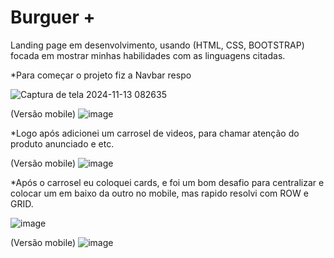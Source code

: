 # Burguer +
Landing page em desenvolvimento, usando (HTML, CSS, BOOTSTRAP) focada em mostrar minhas habilidades com as linguagens citadas.  

*Para começar o projeto fiz a Navbar respo

![Captura de tela 2024-11-13 082635](https://github.com/user-attachments/assets/5d9330e2-d26b-4ddb-a067-712b97a89f29)

(Versão mobile)
![image](https://github.com/user-attachments/assets/329604a5-f4af-4421-9ab4-32387a67b15a)

*Logo após adicionei um carrosel de videos, para chamar atenção do produto anunciado e etc.




(Versão mobile)
![image](https://github.com/user-attachments/assets/97d8b730-ec93-444a-ab0e-10efcb8ff59e)


*Após o carrosel eu coloquei cards, e foi um bom desafio para centralizar e colocar um em baixo da outro no mobile, mas rapido resolvi com ROW e GRID.

![image](https://github.com/user-attachments/assets/c3196ab1-7b13-4b0d-9543-c0a4c8754631)

(Versão mobile)
![image](https://github.com/user-attachments/assets/920ee60a-1116-4803-9dc6-fe78269e307d)

